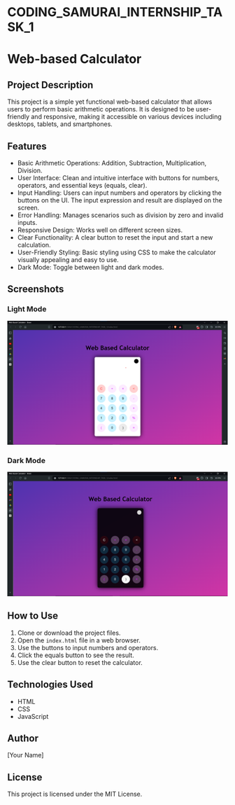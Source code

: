 # CODING_SAMURAI_INTERNSHIP_TASK_1
# Web-based Calculator

## Project Description
This project is a simple yet functional web-based calculator that allows users to perform basic arithmetic operations. It is designed to be user-friendly and responsive, making it accessible on various devices including desktops, tablets, and smartphones.

## Features
- Basic Arithmetic Operations: Addition, Subtraction, Multiplication, Division.
- User Interface: Clean and intuitive interface with buttons for numbers, operators, and essential keys (equals, clear).
- Input Handling: Users can input numbers and operators by clicking the buttons on the UI. The input expression and result are displayed on the screen.
- Error Handling: Manages scenarios such as division by zero and invalid inputs.
- Responsive Design: Works well on different screen sizes.
- Clear Functionality: A clear button to reset the input and start a new calculation.
- User-Friendly Styling: Basic styling using CSS to make the calculator visually appealing and easy to use.
- Dark Mode: Toggle between light and dark modes.

## Screenshots
### Light Mode
![Light Mode](images/light_mode.png)

### Dark Mode
![Dark Mode](images/dark_mode.png)

## How to Use
1. Clone or download the project files.
2. Open the `index.html` file in a web browser.
3. Use the buttons to input numbers and operators.
4. Click the equals button to see the result.
5. Use the clear button to reset the calculator.

## Technologies Used
- HTML
- CSS
- JavaScript

## Author
[Your Name]

## License
This project is licensed under the MIT License.
